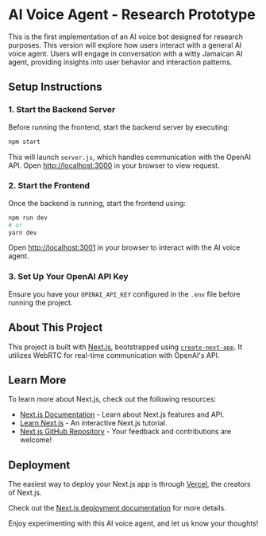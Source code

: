 # AI Voice Agent - Research Prototype

This is the first implementation of an AI voice bot designed for research purposes. This version will explore how users interact with a general AI voice agent. Users will engage in conversation with a witty Jamaican AI agent, providing insights into user behavior and interaction patterns.

## Setup Instructions

### 1. Start the Backend Server
Before running the frontend, start the backend server by executing:

```bash
npm start
```

This will launch `server.js`, which handles communication with the OpenAI API.
Open [http://localhost:3000](http://localhost:3000) in your browser to view request.

### 2. Start the Frontend
Once the backend is running, start the frontend using:

```bash
npm run dev
# or
yarn dev
```

Open [http://localhost:3001](http://localhost:3001) in your browser to interact with the AI voice agent.

### 3. Set Up Your OpenAI API Key
Ensure you have your `OPENAI_API_KEY` configured in the `.env` file before running the project.

## About This Project
This project is built with [Next.js](https://nextjs.org), bootstrapped using [`create-next-app`](https://github.com/vercel/next.js/tree/canary/packages/create-next-app). It utilizes WebRTC for real-time communication with OpenAI's API.

## Learn More
To learn more about Next.js, check out the following resources:

- [Next.js Documentation](https://nextjs.org/docs) - Learn about Next.js features and API.
- [Learn Next.js](https://nextjs.org/learn) - An interactive Next.js tutorial.
- [Next.js GitHub Repository](https://github.com/vercel/next.js) - Your feedback and contributions are welcome!

## Deployment
The easiest way to deploy your Next.js app is through [Vercel](https://vercel.com/new?utm_medium=default-template&filter=next.js&utm_source=create-next-app&utm_campaign=create-next-app-readme), the creators of Next.js.

Check out the [Next.js deployment documentation](https://nextjs.org/docs/app/building-your-application/deploying) for more details.

Enjoy experimenting with this AI voice agent, and let us know your thoughts!